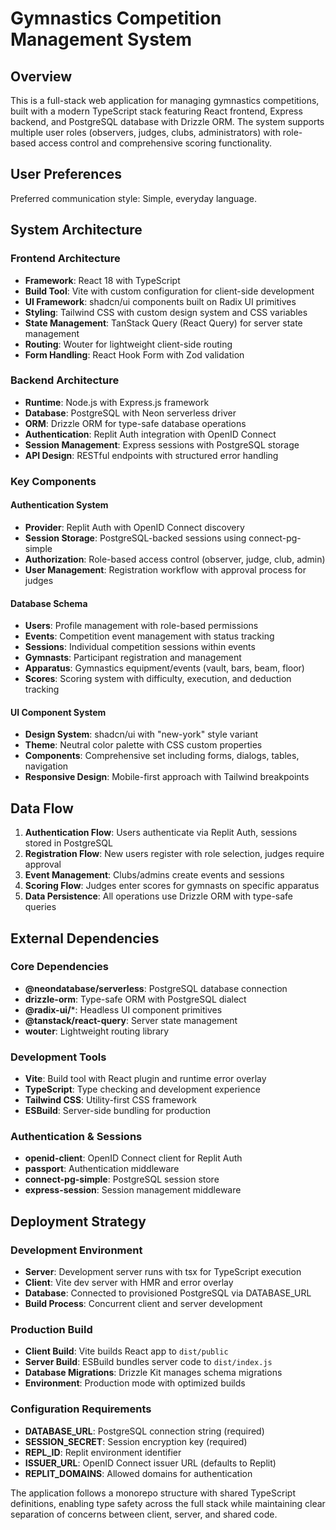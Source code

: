 # Gymnastics Competition Management System

## Overview

This is a full-stack web application for managing gymnastics competitions, built with a modern TypeScript stack featuring React frontend, Express backend, and PostgreSQL database with Drizzle ORM. The system supports multiple user roles (observers, judges, clubs, administrators) with role-based access control and comprehensive scoring functionality.

## User Preferences

Preferred communication style: Simple, everyday language.

## System Architecture

### Frontend Architecture
- **Framework**: React 18 with TypeScript
- **Build Tool**: Vite with custom configuration for client-side development
- **UI Framework**: shadcn/ui components built on Radix UI primitives
- **Styling**: Tailwind CSS with custom design system and CSS variables
- **State Management**: TanStack Query (React Query) for server state management
- **Routing**: Wouter for lightweight client-side routing
- **Form Handling**: React Hook Form with Zod validation

### Backend Architecture
- **Runtime**: Node.js with Express.js framework
- **Database**: PostgreSQL with Neon serverless driver
- **ORM**: Drizzle ORM for type-safe database operations
- **Authentication**: Replit Auth integration with OpenID Connect
- **Session Management**: Express sessions with PostgreSQL storage
- **API Design**: RESTful endpoints with structured error handling

### Key Components

#### Authentication System
- **Provider**: Replit Auth with OpenID Connect discovery
- **Session Storage**: PostgreSQL-backed sessions using connect-pg-simple
- **Authorization**: Role-based access control (observer, judge, club, admin)
- **User Management**: Registration workflow with approval process for judges

#### Database Schema
- **Users**: Profile management with role-based permissions
- **Events**: Competition event management with status tracking
- **Sessions**: Individual competition sessions within events
- **Gymnasts**: Participant registration and management
- **Apparatus**: Gymnastics equipment/events (vault, bars, beam, floor)
- **Scores**: Scoring system with difficulty, execution, and deduction tracking

#### UI Component System
- **Design System**: shadcn/ui with "new-york" style variant
- **Theme**: Neutral color palette with CSS custom properties
- **Components**: Comprehensive set including forms, dialogs, tables, navigation
- **Responsive Design**: Mobile-first approach with Tailwind breakpoints

## Data Flow

1. **Authentication Flow**: Users authenticate via Replit Auth, sessions stored in PostgreSQL
2. **Registration Flow**: New users register with role selection, judges require approval
3. **Event Management**: Clubs/admins create events and sessions
4. **Scoring Flow**: Judges enter scores for gymnasts on specific apparatus
5. **Data Persistence**: All operations use Drizzle ORM with type-safe queries

## External Dependencies

### Core Dependencies
- **@neondatabase/serverless**: PostgreSQL database connection
- **drizzle-orm**: Type-safe ORM with PostgreSQL dialect
- **@radix-ui/***: Headless UI component primitives
- **@tanstack/react-query**: Server state management
- **wouter**: Lightweight routing library

### Development Tools
- **Vite**: Build tool with React plugin and runtime error overlay
- **TypeScript**: Type checking and development experience
- **Tailwind CSS**: Utility-first CSS framework
- **ESBuild**: Server-side bundling for production

### Authentication & Sessions
- **openid-client**: OpenID Connect client for Replit Auth
- **passport**: Authentication middleware
- **connect-pg-simple**: PostgreSQL session store
- **express-session**: Session management middleware

## Deployment Strategy

### Development Environment
- **Server**: Development server runs with tsx for TypeScript execution
- **Client**: Vite dev server with HMR and error overlay
- **Database**: Connected to provisioned PostgreSQL via DATABASE_URL
- **Build Process**: Concurrent client and server development

### Production Build
- **Client Build**: Vite builds React app to `dist/public`
- **Server Build**: ESBuild bundles server code to `dist/index.js`
- **Database Migrations**: Drizzle Kit manages schema migrations
- **Environment**: Production mode with optimized builds

### Configuration Requirements
- **DATABASE_URL**: PostgreSQL connection string (required)
- **SESSION_SECRET**: Session encryption key (required)
- **REPL_ID**: Replit environment identifier
- **ISSUER_URL**: OpenID Connect issuer URL (defaults to Replit)
- **REPLIT_DOMAINS**: Allowed domains for authentication

The application follows a monorepo structure with shared TypeScript definitions, enabling type safety across the full stack while maintaining clear separation of concerns between client, server, and shared code.